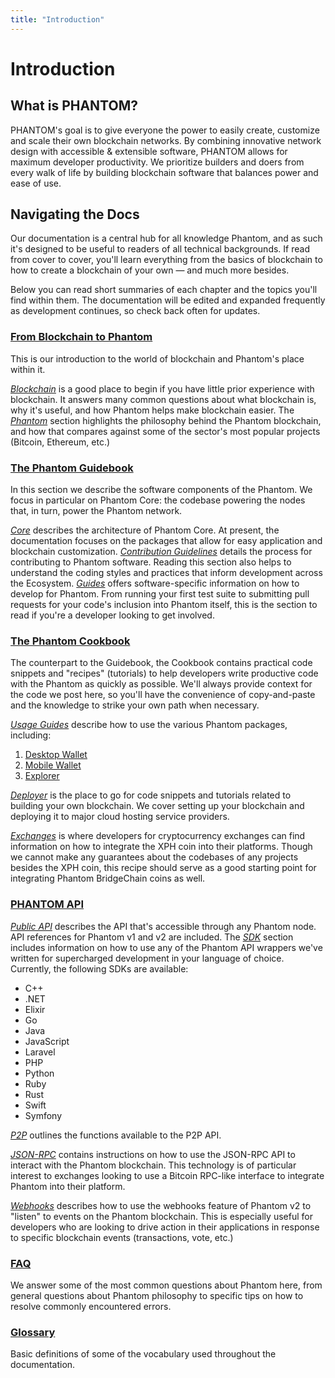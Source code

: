 ```yaml
---
title: "Introduction"
---
```


# Introduction

## What is PHANTOM?

PHANTOM's goal is to give everyone the power to easily create, customize and scale their own blockchain networks. By combining innovative network design with accessible & extensible software, PHANTOM allows for maximum developer productivity. We prioritize builders and doers from every walk of life by building blockchain software that balances power and ease of use.

## Navigating the Docs

Our documentation is a central hub for all knowledge Phantom, and as such it's designed to be useful to readers of all technical backgrounds. If read from cover to cover, you'll learn everything from the basics of blockchain to how to create a blockchain of your own — and much more besides.

Below you can read short summaries of each chapter and the topics you'll find within them. The documentation will be edited and expanded frequently as development continues, so check back often for updates.

### [From Blockchain to Phantom](/introduction/)

This is our introduction to the world of blockchain and Phantom's place within it. 

[*Blockchain*](/introduction/blockchain/) is a good place to begin if you have little prior experience with blockchain. It answers many common questions about what blockchain is, why it's useful, and how Phantom helps make blockchain easier.
The [*Phantom*](/introduction/phantom/) section highlights the philosophy behind the Phantom blockchain, and how that compares against some of the sector's most popular projects (Bitcoin, Ethereum, etc.)

### [The Phantom Guidebook](/guidebook/)

In this section we describe the software components of the Phantom. We focus in particular on Phantom Core: the codebase powering the nodes that, in turn, power the Phantom network.

[*Core*](/guidebook/core/) describes the architecture of Phantom Core. At present, the documentation focuses on the packages that allow for easy application and blockchain customization.
[*Contribution Guidelines*](/guidebook/contribution-guidelines/) details the process for contributing to Phantom software. Reading this section also helps to understand the coding styles and practices that inform development across the Ecosystem.
[*Guides*](/guidebook/guides/) offers software-specific information on how to develop for Phantom. From running your first test suite to submitting pull requests for your code's inclusion into Phantom itself, this is the section to read if you're a developer looking to get involved.

### [The Phantom Cookbook](/cookbook/)

The counterpart to the Guidebook, the Cookbook contains practical code snippets and "recipes" (tutorials) to help developers write productive code with the Phantom as quickly as possible. We'll always provide context for the code we post here, so you'll have the convenience of copy-and-paste and the knowledge to strike your own path when necessary.

[*Usage Guides*](/cookbook/usage-guides/) describe how to use the various Phantom packages, including:
1. [Desktop Wallet](/cookbook/usage-guides/how-to-use-phantom-desktop-wallet)
2. [Mobile Wallet](/cookbook/usage-guides/how-to-u)
3. [Explorer](/cookbook/usage-guides/how-to-use-phantom-explorer)

[*Deployer*](/cookbook/deployer/) is the place to go for code snippets and tutorials related to building your own blockchain. We cover setting up your blockchain and deploying it to major cloud hosting service providers.

[*Exchanges*](/cookbook/exchanges/) is where developers for cryptocurrency exchanges can find information on how to integrate the XPH coin into their platforms. Though we cannot make any guarantees about the codebases of any projects besides the XPH coin, this recipe should serve as a good starting point for integrating Phantom BridgeChain coins as well.

### [PHANTOM API](/api/)

[*Public API*](/api/public/) describes the API that's accessible through any Phantom node. API references for Phantom v1 and v2 are included.
The [*SDK*](/api/sdk/) section includes information on how to use any of the Phantom API wrappers we've written for supercharged development in your language of choice. Currently, the following SDKs are available:
  - C++
  - .NET
  - Elixir
  - Go
  - Java
  - JavaScript
  - Laravel
  - PHP
  - Python
  - Ruby
  - Rust
  - Swift
  - Symfony

[*P2P*](/api/p2p/) outlines the functions available to the P2P API.

[*JSON-RPC*](/api/json-rpc/) contains instructions on how to use the JSON-RPC API to interact with the Phantom blockchain. This technology is of particular interest to exchanges looking to use a Bitcoin RPC-like interface to integrate Phantom into their platform.

[*Webhooks*](/api/webhooks/) describes how to use the webhooks feature of Phantom v2 to "listen" to events on the Phantom blockchain. This is especially useful for developers who are looking to drive action in their applications in response to specific blockchain events (transactions, vote, etc.)

### [FAQ](/faq/)

We answer some of the most common questions about Phantom here, from general questions about Phantom philosophy to specific tips on how to resolve commonly encountered errors.

### [Glossary](/glossary/)

Basic definitions of some of the vocabulary used throughout the documentation.
